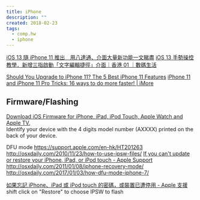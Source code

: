 ```yaml
---
title: iPhone
description: ""
created: 2018-02-23
tags:
  - comp.hw
  - iphone
---
```


[iOS 13 隨 iPhone 11 推出　用八達通、介面大量新功能一文睇盡](https://www.hk01.com/%E6%95%B8%E7%A2%BC%E7%94%9F%E6%B4%BB/377133/)
[iOS 13 手勢操控教學．新增三指啟動「文字編輯捷徑」介面｜香港 01 ｜數碼生活](https://www.hk01.com/%E6%95%B8%E7%A2%BC%E7%94%9F%E6%B4%BB/348102/)

[Should You Upgrade to iPhone 11? The 5 Best iPhone 11 Features](https://www.makeuseof.com/tag/iphone-11-upgrade/)
[iPhone 11 and iPhone 11 Pro Tricks: 16 ways to do more faster! | iMore](https://www.imore.com/iphone-11-secret-gesture-button-shortcuts)

## Firmware/Flashing

[Download iOS Firmware for iPhone, iPad, iPod Touch, Apple Watch and Apple TV.](https://ipsw.me/)  
Identify your device with the 4 digits model number (AXXXX) printed on the back of your device.

DFU mode
https://support.apple.com/en-hk/HT201263
http://osxdaily.com/2010/11/23/how-to-use-ipsw-files/
[If you can't update or restore your iPhone, iPad, or iPod touch - Apple Support](https://support.apple.com/en-hk/HT201263)
http://osxdaily.com/2011/01/08/iphone-recovery-mode/
http://osxdaily.com/2017/01/03/how-dfu-mode-iphone-7/

[如果忘記 iPhone、iPad 或 iPod touch 的密碼，或裝置已遭停用 - Apple 支援](https://support.apple.com/zh-tw/HT204306) shift click on "Restore" to choose IPSW to flash
